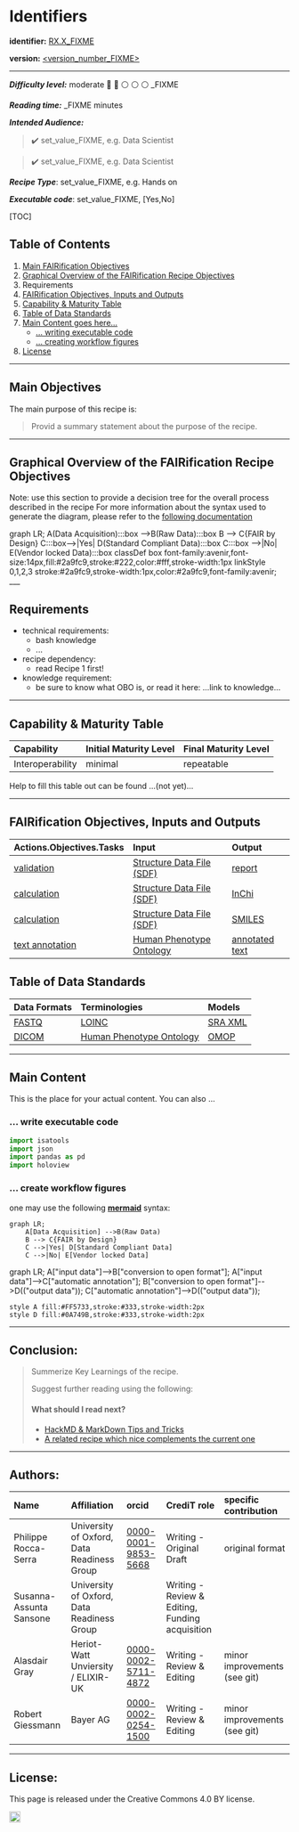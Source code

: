 # Identifiers

**identifier:** [RX.X_FIXME](RX.X_FIXME)

**version:** [<version_number_FIXME>](version_number_FIXME)

___

**_Difficulty level:_** moderate :triangular_flag_on_post: :triangular_flag_on_post: :white_circle:  :white_circle: :white_circle: _FIXME

**_Reading time:_** _FIXME minutes 

**_Intended Audience:_** 

> :heavy_check_mark: set_value_FIXME, e.g. Data Scientist

> :heavy_check_mark: set_value_FIXME, e.g. Data Scientist


**_Recipe Type_**: set_value_FIXME, e.g. Hands on

**_Executable code_**: set_value_FIXME, [Yes,No]


[TOC]
## Table of Contents
1. [Main FAIRification Objectives](#Main%20FAIRification%20Objectives)
2. [Graphical Overview of the FAIRification Recipe Objectives](#Graphical%20Overview%20of%20the%20FAIRification%20Recipe%20Objectives)
3. Requirements
4. [FAIRification Objectives, Inputs and Outputs](#FAIRification%20Objectives,%20Inputs%20and%20Outputs)
5. [Capability & Maturity Table](#Capability%20&%20Maturity%20Table)
6. [Table of Data Standards](#Table%20of%20Data%20Standards)
7. [Main Content goes here...](#Main%20Content)
    * [... writing executable code](#Executable%20Code%20in%20Notebook)
    * [... creating workflow figures](#How%20to%20create%20workflow%20figures)
8. [License](#License)

---

## Main Objectives

The main purpose of this recipe is:

> Provid a summary statement about the purpose of the recipe.

___


## Graphical Overview of the FAIRification Recipe Objectives

Note: use this section to provide a decision tree for the overall process described in the recipe
For more information about the syntax used to generate the diagram, please refer to the [following documentation](https://mermaid-js.github.io/mermaid/#/flowchart)

<!--
[![](https://mermaid.ink/img/eyJjb2RlIjoiZ3JhcGggTFI7XG4gICAgQShEYXRhIEFjcXVpc2l0aW9uKTo6OmJveCAtLT5CKFJhdyBEYXRhKTo6OmJveFxuICAgIEIgLS0-IEN7RkFJUiBieSBEZXNpZ259XG4gICAgQzo6OmJveC0tPnxZZXN8IEQoU3RhbmRhcmQgQ29tcGxpYW50IERhdGEpOjo6Ym94XG4gICAgQzo6OmJveCAtLT58Tm98IEUoVmVuZG9yIGxvY2tlZCBEYXRhKTo6OmJveFxuICAgIGNsYXNzRGVmIGJveCBmb250LWZhbWlseTphdmVuaXIsZm9udC1zaXplOjE0cHgsZmlsbDojMmE5ZmM5LHN0cm9rZTojMjIyLGNvbG9yOiNmZmYsc3Ryb2tlLXdpZHRoOjFweFxuICAgIGxpbmtTdHlsZSAwLDEsMiwzIHN0cm9rZTojMmE5ZmM5LHN0cm9rZS13aWR0aDoxcHgsY29sb3I6IzJhOWZjOSxmb250LWZhbWlseTphdmVuaXI7IiwibWVybWFpZCI6eyJ0aGVtZSI6bnVsbH0sInVwZGF0ZUVkaXRvciI6ZmFsc2V9)](https://mermaid-js.github.io/mermaid-live-editor/#/edit/eyJjb2RlIjoiZ3JhcGggTFI7XG4gICAgQShEYXRhIEFjcXVpc2l0aW9uKTo6OmJveCAtLT5CKFJhdyBEYXRhKTo6OmJveFxuICAgIEIgLS0-IEN7RkFJUiBieSBEZXNpZ259XG4gICAgQzo6OmJveC0tPnxZZXN8IEQoU3RhbmRhcmQgQ29tcGxpYW50IERhdGEpOjo6Ym94XG4gICAgQzo6OmJveCAtLT58Tm98IEUoVmVuZG9yIGxvY2tlZCBEYXRhKTo6OmJveFxuICAgIGNsYXNzRGVmIGJveCBmb250LWZhbWlseTphdmVuaXIsZm9udC1zaXplOjE0cHgsZmlsbDojMmE5ZmM5LHN0cm9rZTojMjIyLGNvbG9yOiNmZmYsc3Ryb2tlLXdpZHRoOjFweFxuICAgIGxpbmtTdHlsZSAwLDEsMiwzIHN0cm9rZTojMmE5ZmM5LHN0cm9rZS13aWR0aDoxcHgsY29sb3I6IzJhOWZjOSxmb250LWZhbWlseTphdmVuaXI7IiwibWVybWFpZCI6eyJ0aGVtZSI6bnVsbH0sInVwZGF0ZUVkaXRvciI6ZmFsc2V9)
-->


<div class="mermaid">
graph LR;
    A(Data Acquisition):::box -->B(Raw Data):::box
    B --> C{FAIR by Design}
    C:::box-->|Yes| D(Standard Compliant Data):::box
    C:::box -->|No| E(Vendor locked Data):::box
    classDef box font-family:avenir,font-size:14px,fill:#2a9fc9,stroke:#222,color:#fff,stroke-width:1px
    linkStyle 0,1,2,3 stroke:#2a9fc9,stroke-width:1px,color:#2a9fc9,font-family:avenir;
</div>
___


## Requirements

* technical requirements:
   * bash knowledge
   * ...
* recipe dependency:
   * read Recipe 1 first!
* knowledge requirement:
   * be sure to know what OBO is, or read it here: ...link to knowledge...

---

## Capability & Maturity Table

| Capability  | Initial Maturity Level | Final Maturity Level  |
| :------------- | :------------- | :------------- |
| Interoperability | minimal | repeatable |

Help to fill this table out can be found ...(not yet)...

----

## FAIRification Objectives, Inputs and Outputs

| Actions.Objectives.Tasks  | Input | Output  |
| :------------- | :------------- | :------------- |
| [validation](http://edamontology.org/operation_2428)  | [Structure Data File (SDF)](https://fairsharing.org/FAIRsharing.ew26v7)  | [report](http://edamontology.org/data_2048)  |
| [calculation](http://edamontology.org/operation_3438)  | [Structure Data File (SDF)](https://fairsharing.org/FAIRsharing.ew26v7) | [InChi](https://fairsharing.org/FAIRsharing.ddk9t9) |
| [calculation](http://edamontology.org/operation_3438)  | [Structure Data File (SDF)](https://fairsharing.org/FAIRsharing.ew26v7)  | [SMILES](https://fairsharing.org/FAIRsharing.qv4b3c)  |
| [text annotation](http://edamontology.org/operation_3778)  | [Human Phenotype Ontology](https://fairsharing.org/FAIRsharing.kbtt7f)  | [annotated text](http://edamontology.org/data_3779)  |


## Table of Data Standards

| Data Formats  | Terminologies | Models  |
| :------------- | :------------- | :------------- |
| [FASTQ](https://fairsharing.org/FAIRsharing.r2ts5t)  | [LOINC](https://fairsharing.org/FAIRsharing.2mk2zb)  | [SRA XML](https://fairsharing.org/FAIRsharing.q72e3w)  |
| [DICOM](https://fairsharing.org/FAIRsharing.b7z8by)  | [Human Phenotype Ontology](https://fairsharing.org/FAIRsharing.kbtt7f)  | [OMOP](https://fairsharing.org/FAIRsharing.qk984b)  |

___

## Main Content

This is the place for your actual content. You can also ...

### ... write executable code


```python
import isatools
import json
import pandas as pd 
import holoview
```


### ... create workflow figures

one may use the following **[mermaid](https://mermaid-js.github.io/mermaid/#/)** syntax:

```
graph LR;
    A[Data Acquisition] -->B(Raw Data)
    B --> C{FAIR by Design}
    C -->|Yes| D[Standard Compliant Data]
    C -->|No| E[Vendor locked Data]
```

<div class="mermaid">
graph LR;
    A["input data"]-->B["conversion to open format"];
    A["input data"]-->C["automatic annotation"];
    B["conversion to open format"]-->D(("output data"));
    C["automatic annotation"]-->D(("output data"));  

    style A fill:#FF5733,stroke:#333,stroke-width:2px
    style D fill:#0A749B,stroke:#333,stroke-width:2px
</div>

___

## Conclusion:

> Summerize Key Learnings of the recipe.
> 
> Suggest further reading using the following:
> #### What should I read next?
> * [HackMD & MarkDown Tips and Tricks](TODO)
> * [A related recipe which nice complements the current one ](TODO)

___
## Authors:

| Name | Affiliation  | orcid | CrediT role  | specific contribution |
| :------------- | :------------- | :------------- |:------------- |:------------- |
| Philippe Rocca-Serra |  University of Oxford, Data Readiness Group| [0000-0001-9853-5668](https://orcid.org/orcid.org/0000-0001-9853-5668) | Writing - Original Draft | original format |
| Susanna-Assunta Sansone |  University of Oxford, Data Readiness Group | | Writing - Review & Editing, Funding acquisition | |
| Alasdair Gray | Heriot-Watt Unviersity / ELIXIR-UK | [0000-0002-5711-4872](https://orcid.org/0000-0002-5711-4872) | Writing - Review & Editing | minor improvements (see git) |
| Robert Giessmann | Bayer AG | [0000-0002-0254-1500](https://orcid.org/0000-0002-0254-1500) | Writing - Review & Editing | minor improvements (see git) |
___


## License:

This page is released under the Creative Commons 4.0 BY license.

<a href="https://creativecommons.org/licenses/by/4.0/"><img src="https://mirrors.creativecommons.org/presskit/buttons/80x15/png/by-sa.png" height="20"/></a>
